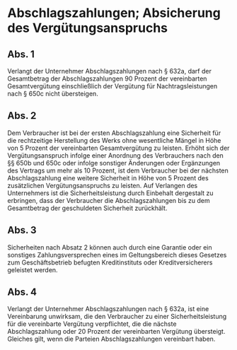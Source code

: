 # Abschlagszahlungen; Absicherung des Vergütungsanspruchs



## Abs. 1

 Verlangt der Unternehmer Abschlagszahlungen nach § 632a, darf der Gesamtbetrag der Abschlagszahlungen 90 Prozent der vereinbarten Gesamtvergütung einschließlich der Vergütung für Nachtragsleistungen nach § 650c nicht übersteigen.

## Abs. 2

 Dem Verbraucher ist bei der ersten Abschlagszahlung eine Sicherheit für die rechtzeitige Herstellung des Werks ohne wesentliche Mängel in Höhe von 5 Prozent der vereinbarten Gesamtvergütung zu leisten. Erhöht sich der Vergütungsanspruch infolge einer Anordnung des Verbrauchers nach den §§ 650b und 650c oder infolge sonstiger Änderungen oder Ergänzungen des Vertrags um mehr als 10 Prozent, ist dem Verbraucher bei der nächsten Abschlagszahlung eine weitere Sicherheit in Höhe von 5 Prozent des zusätzlichen Vergütungsanspruchs zu leisten. Auf Verlangen des Unternehmers ist die Sicherheitsleistung durch Einbehalt dergestalt zu erbringen, dass der Verbraucher die Abschlagszahlungen bis zu dem Gesamtbetrag der geschuldeten Sicherheit zurückhält.

## Abs. 3

 Sicherheiten nach Absatz 2 können auch durch eine Garantie oder ein sonstiges Zahlungsversprechen eines im Geltungsbereich dieses Gesetzes zum Geschäftsbetrieb befugten Kreditinstituts oder Kreditversicherers geleistet werden.

## Abs. 4

 Verlangt der Unternehmer Abschlagszahlungen nach § 632a, ist eine Vereinbarung unwirksam, die den Verbraucher zu einer Sicherheitsleistung für die vereinbarte Vergütung verpflichtet, die die nächste Abschlagszahlung oder 20 Prozent der vereinbarten Vergütung übersteigt. Gleiches gilt, wenn die Parteien Abschlagszahlungen vereinbart haben. 

